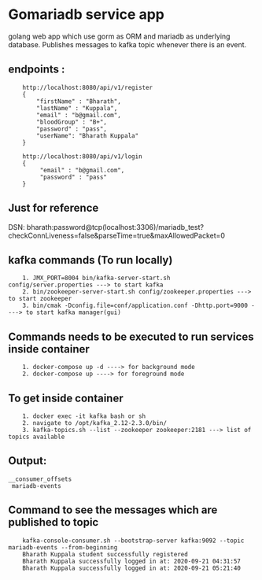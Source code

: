 # Gomariadb service app 
golang web app which use gorm as ORM and mariadb as underlying database. Publishes messages to kafka topic whenever there is an event.

## endpoints : 
        http://localhost:8080/api/v1/register
        {
            "firstName" : "Bharath",
            "lastName" : "Kuppala",
            "email" : "b@gmail.com",
            "bloodGroup" : "B+",
            "password" : "pass",
            "userName": "Bharath Kuppala"
        }

        http://localhost:8080/api/v1/login
        {
             "email" : "b@gmail.com",
             "password" : "pass"
        }

## Just for reference
DSN: bharath:password@tcp(localhost:3306)/mariadb_test?checkConnLiveness=false&parseTime=true&maxAllowedPacket=0

## kafka commands (To run locally)
        1. JMX_PORT=8004 bin/kafka-server-start.sh config/server.properties ---> to start kafka
        2. bin/zookeeper-server-start.sh config/zookeeper.properties ---> to start zookeeper
        3. bin/cmak -Dconfig.file=conf/application.conf -Dhttp.port=9000 ----> to start kafka manager(gui)

## Commands needs to be executed to run services inside container
        1. docker-compose up -d ----> for background mode
        2. docker-compose up ----> for foreground mode

## To get inside container
        1. docker exec -it kafka bash or sh
        2. navigate to /opt/kafka_2.12-2.3.0/bin/
        3. kafka-topics.sh --list --zookeeper zookeeper:2181 ---> list of topics available 

## Output:
    __consumer_offsets
     mariadb-events

## Command to see the messages which are published to topic
        kafka-console-consumer.sh --bootstrap-server kafka:9092 --topic mariadb-events --from-beginning
        Bharath Kuppala student successfully registered
        Bharath Kuppala successfully logged in at: 2020-09-21 04:31:57
        Bharath Kuppala successfully logged in at: 2020-09-21 05:21:40
       


